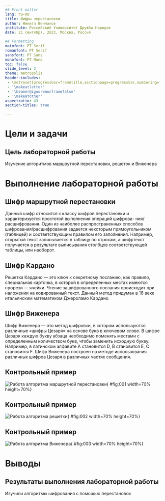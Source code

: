 ```yaml
---
## Front matter
lang: ru-RU
title: Шифры перестановки
author: Никита Венчаков
institute: Российский Университет Дружбы Народов
date: 21 сентября, 2023, Москва, Россия

## Formatting
mainfont: PT Serif
romanfont: PT Serif
sansfont: PT Sans
monofont: PT Mono
toc: false
slide_level: 2
theme: metropolis
header-includes: 
 - \metroset{progressbar=frametitle,sectionpage=progressbar,numbering=fraction}
 - '\makeatletter'
 - '\beamer@ignorenonframefalse'
 - '\makeatother'
aspectratio: 43
section-titles: true

---
```


# Цели и задачи

## Цель лабораторной работы

Изучение алгоритмов маршрутной перестановки, решеток и Виженера

# Выполнение лабораторной работы

## Шифр маршрутной перестановки

Данный шифр относится к классу шифров перестановки и характеризуется простотой выполнения операций шифрова- ния/расшифрования. Один из наиболее распространенных способов шифрования/расшифрования задается некоторым прямоугольником (таблицей) и соответствующим правилом его заполнения. Например, открытый текст записывается в таблицу по строкам, а шифртекст получается в результате выписывания столбцов соответствующей таблицы, или наоборот.

## Шифр Кардано

Решетка Кардано — это ключ к секретному посланию, как правило, специальная карточка, в которой в определенных местах имеются прорези — ячейки. Чтение зашифрованного послания происходит при наложении на кодированный текст.
Данный метод придуман в 16 веке итальянским математиком Джероламо Кардано.

## Шифр Виженера

Шифр Виженера — это метод шифровки, в котором используются различные «шифры Цезаря» на основе букв в ключевом слове. В шифре Цезаря каждую букву абзаца необходимо поменять местами с определенным количеством букв, чтобы заменить исходную букву. Например, в латинском алфавите А становится D, B становится Е, С становится F. Шифр Виженера построен на методе использования различных шифров Цезаря в различных частях сообщения.

## Контрольный пример

![Работа алгоритма маршрутной перестановки](image/01.png){ #fig:001 width=70% height=70%}

## Контрольный пример

![Работа алгоритма решетки](image/02.png){ #fig:002 width=70% height=70%}

## Контрольный пример

![Работа алгоритма Виженера](image/03.png){ #fig:003 width=70% height=70%}

# Выводы

## Результаты выполнения лабораторной работы

Изучили алгоритмы шифрования с помощью перестановок